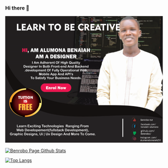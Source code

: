 ### Hi there 👋

![alt text](https://github.com/Benrobo/Profile-Image/blob/main/Screenshot%20(190).png)

[![Benrobo Page Github Stats](https://github-readme-stats.vercel.app/api?username=benrobo&show_icons=true&theme=dracula)](https://github.com/benrobo/github-readme-stats)

[![Top Langs](https://github-readme-stats.vercel.app/api/top-langs/?username=benrobo&layout=compact)](https://github.com/benrobo/github-readme-stats)
<!--
**Benrobo/Benrobo** is a ✨ _special_ ✨ repository because its `README.md` (this file) appears on your GitHub profile.


Here are some ideas to get you started:

- 🔭 I’m currently working on ...
- 🌱 I’m currently learning ...
- 👯 I’m looking to collaborate on ...
- 🤔 I’m looking for help with ...
- 💬 Ask me about ...
- 📫 How to reach me: ...
- 😄 Pronouns: ...
- ⚡ Fun fact: ...
-->
